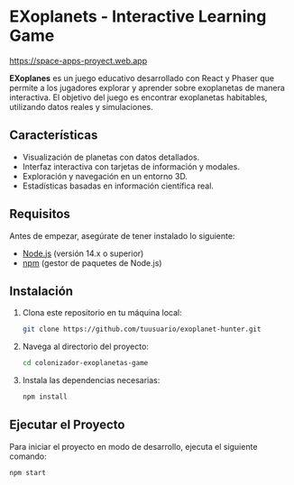 # EXoplanets - Interactive Learning Game

https://space-apps-proyect.web.app

**EXoplanes** es un juego educativo desarrollado con React y Phaser que permite a los jugadores explorar y aprender sobre exoplanetas de manera interactiva. El objetivo del juego es encontrar exoplanetas habitables, utilizando datos reales y simulaciones.

## Características
* Visualización de planetas con datos detallados.
* Interfaz interactiva con tarjetas de información y modales.
* Exploración y navegación en un entorno 3D.
* Estadísticas basadas en información científica real.

## Requisitos
Antes de empezar, asegúrate de tener instalado lo siguiente:
* [Node.js](https://nodejs.org/) (versión 14.x o superior)
* [npm](https://www.npmjs.com/get-npm) (gestor de paquetes de Node.js)

## Instalación

1. Clona este repositorio en tu máquina local:

    ```bash
    git clone https://github.com/tuusuario/exoplanet-hunter.git
    ```

2. Navega al directorio del proyecto:

    ```bash
    cd colonizador-exoplanetas-game
    ```

3. Instala las dependencias necesarias:

    ```bash
    npm install
    ```

## Ejecutar el Proyecto

Para iniciar el proyecto en modo de desarrollo, ejecuta el siguiente comando:

```bash
npm start
